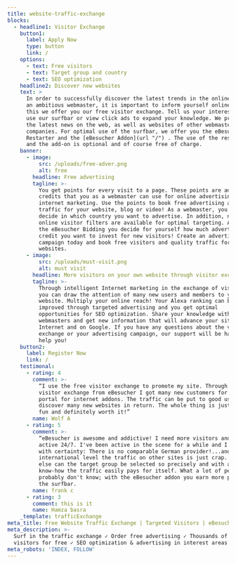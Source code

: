 ```yaml
---
title: website-traffic-exchange
blocks:
  - headline1: Visitor Exchange
    button1:
      label: Apply Now
      type: button
      link: /
    options:
      - text: Free visitors
      - text: Target group and country
      - text: SEO optimization
    headline2: Discover new websites
    text: >
      In order to successfully discover the latest trends in the online world as
      an ambitious webmaster, it is important to inform yourself online. For
      this we offer you our free visitor exchange. Tell us your interests and
      use our surfbar or view click ads to expand your knowledge. We present you
      the latest news on the web, as well as websites of other webmasters and
      companies. For optimal use of the surfbar, we offer you the eBesucher
      Restarter and the [eBesucher Addon](url "/") . The use of the restarter
      and the add-on is optional and of course free of charge.
    banner:
      - image:
          src: /uploads/free-adver.png
          alt: free
        headline: Free advertising
        tagline: >-
          You get points for every visit to a page. These points are advertising
          credits that you as a webmaster can use for online advertising and
          internet marketing. Use the points to book free advertising and
          traffic for your website, blog or video! As a webmaster, you can
          decide in which country you want to advertise. In addition, numerous
          online visitor filters are available for optimal targeting. As part of
          the eBesucher Bidding you decide for yourself how much advertising
          credit you want to invest for new visitors! Create an advertising
          campaign today and book free visitors and quality traffic for your
          websites.
      - image:
          src: /uploads/must-visit.png
          alt: must visit
        headline: More visitors on your own website through visitor exchange
        tagline: >-
          Through intelligent Internet marketing in the exchange of visitors,
          you can draw the attention of many new users and members to your
          website. Multiply your online reach! Your Alexa ranking can be
          improved through targeted advertising and you get optimal
          opportunities for SEO optimization. Share your knowledge with other
          webmasters and get new information that will advance your site on the
          Internet and on Google. If you have any questions about the visitor
          exchange or your advertising campaign, our support will be happy to
          help you!
    button2:
      label: Register Now
      link: /
    testimonal:
      - rating: 4
        comment: >-
          “I use the free visitor exchange to promote my site. Through the
          visitor exchange from eBesucher I got many new customers for my online
          portal for internet addons. The traffic can be put to good use and I
          discover many new websites in return. The whole thing is just a lot of
          fun and definitely worth it!”
        name: Wolf A
      - rating: 5
        comment: >-
          “eBesucher is awesome and addictive! I need more visitors and I'm
          active 24/7. I've been active in the scene for a while and I can say
          with certainty: There is no comparable German provider!...and on an
          international level the traffic on other sites is just crap. Nowhere
          else can the target group be selected so precisely and with a little
          know-how the traffic easily pays for itself. What a lot of people
          probably don't know; with the eBesucher addon you earn more points in
          the surfbar.
        name: frank c
      - rating: 3
        comment: this is it
        name: Hamza basra
    _template: trafficExchange
meta_title: Free Website Traffic Exchange | Targeted Visitors | eBesucher.com
meta_description: >-
  Surf in the traffic exchange ✓ Order free advertising ✓ Thousands of targeted
  visitors for free ✓ SEO optimization & advertising in interest areas ✓
meta_robots: 'INDEX, FOLLOW'
---
```








